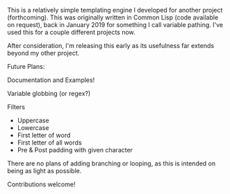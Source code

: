 This is a relatively simple templating engine I developed for another project (forthcoming).  This was originally written in Common Lisp (code available on request), back in January 2019 for something I call variable pathing.  I've used this for a couple different projects now.

After consideration, I'm releasing this early as its usefulness far extends beyond my other project.

Future Plans:

  Documentation and Examples!

  Variable globbing (or regex?)
  
  Filters
  
  - Uppercase
  - Lowercase
  - First letter of word
  - First letter of all words
  - Pre & Post padding with given character

There are no plans of adding branching or looping, as this is intended on being
as light as possible.

Contributions welcome!
